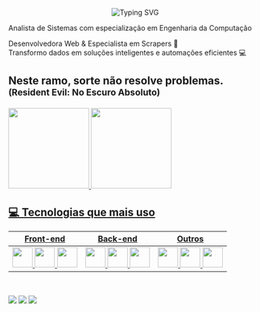 <div align="center">

![Typing SVG](https://readme-typing-svg.demolab.com?font=Fira+Code&size=32&pause=1000&color=FF79C6&center=true&vCenter=true&width=435&lines=Hi%2C+My+name+is+Sabrina!;)

</div>
<p>Analista de Sistemas com especialização em Engenharia da Computação</p>  

Desenvolvedora Web & Especialista em Scrapers 🚀  
Transformo dados em soluções inteligentes e automações eficientes 💻  

## <p>Neste ramo, sorte não resolve problemas. <small>(Resident Evil: No Escuro Absoluto)</small></p>

<div align="left">
  <a href="https://github.com/bina663">
  <img height="160em" src="https://github-readme-stats.vercel.app/api?username=bina663&show_icons=true&theme=dracula&include_all_commits=true&count_private=true"/>
  <img height="160em" src="https://github-readme-stats.vercel.app/api/top-langs/?username=bina663&layout=compact&langs_count=7&theme=dracula"/>
</div>

## 💻 Tecnologias que mais uso

<div align="left">

| Front-end | Back-end | Outros |
|------------|-----------|---------|
| <img src="https://cdn.jsdelivr.net/gh/devicons/devicon/icons/html5/html5-original.svg" width="40"/> <img src="https://cdn.jsdelivr.net/gh/devicons/devicon/icons/css3/css3-original.svg" width="40"/> <img src="https://cdn.jsdelivr.net/gh/devicons/devicon/icons/javascript/javascript-original.svg" width="40"/> | <img src="https://cdn.jsdelivr.net/gh/devicons/devicon/icons/nodejs/nodejs-original.svg" width="40"/> <img src="https://cdn.jsdelivr.net/gh/devicons/devicon/icons/python/python-original.svg" width="40"/> <img src="https://cdn.jsdelivr.net/gh/devicons/devicon/icons/php/php-original.svg" width="40"/> | <img src="https://cdn.jsdelivr.net/gh/devicons/devicon/icons/git/git-original.svg" width="40"/> <img src="https://cdn.jsdelivr.net/gh/devicons/devicon/icons/linux/linux-original.svg" width="40"/> <img src="https://cdn.jsdelivr.net/gh/devicons/devicon/icons/vscode/vscode-original.svg" width="40"/> |

</div>

  
  ##
<div><br>  
 <a href="https://discord.gg/j2KmdrW4" target="_blank"><img src="https://img.shields.io/badge/Discord-7289DA?style=for-the-badge&logo=discord&logoColor=white" target="_blank"></a> 
 <a href = "mailto:bina.oliver4@gmail.com"><img src="https://img.shields.io/badge/-Gmail-%23333?style=for-the-badge&logo=gmail&logoColor=white" target="_blank"></a>
 <a href="https://www.linkedin.com/in/https://www.linkedin.com/in/sabrina-oliveira-ba80031b0/" target="_blank"><img src="https://img.shields.io/badge/-LinkedIn-%230077B5?style=for-the-badge&logo=linkedin&logoColor=white" target="_blank"></a> 
</div>
